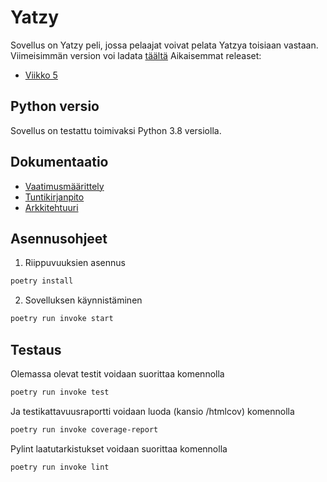 # Yatzy
 Sovellus on Yatzy peli, jossa pelaajat voivat pelata Yatzya toisiaan vastaan.  
 Viimeisimmän version voi ladata [täältä](https://github.com/ulmala/ot-harjoitustyo/releases/tag/viikko6)
 Aikaisemmat releaset:
 - [Viikko 5](https://github.com/ulmala/ot-harjoitustyo/releases/tag/viikko5)

 ## Python versio
 Sovellus on testattu toimivaksi Python 3.8 versiolla.


## Dokumentaatio
- [Vaatimusmäärittely](https://github.com/ulmala/ot-harjoitustyo/blob/master/dokumentaatio/vaatimusmaarittely.md)  
- [Tuntikirjanpito](https://github.com/ulmala/ot-harjoitustyo/blob/master/dokumentaatio/tuntikirjanpito.md)  
- [Arkkitehtuuri](https://github.com/ulmala/ot-harjoitustyo/blob/master/dokumentaatio/arkkitehtuuri.md)  


## Asennusohjeet

1. Riippuvuuksien asennus

```bash
poetry install
```

2. Sovelluksen käynnistäminen

```bash
poetry run invoke start
```

## Testaus

Olemassa olevat testit voidaan suorittaa komennolla  

```bash
poetry run invoke test
```

Ja testikattavuusraportti voidaan luoda (kansio /htmlcov) komennolla  

```bash
poetry run invoke coverage-report
```

Pylint laatutarkistukset voidaan suorittaa komennolla

```bash
poetry run invoke lint
```